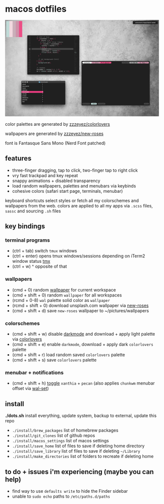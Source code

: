 # macos dotfiles

![screenshot](screenshot.png)

color palettes are generated by [zzzeyez/colorlovers](https://github.com/zzzeyez/colorlovers)

wallpapers are generated by [zzzeyez/new-roses](https://github.com/zzzeyez/new-roses)

font is Fantasque Sans Mono (Nerd Font patched)

## features

- three-finger dragging, tap to click, two-finger tap to right click
- vry fast trackpad and key repeat
- snappy animations + disabled transparency
- load random wallpapers, palettes and menubars via keybinds
- cohesive colors (safari start page, terminals, menubar)

keyboard shortcuts select styles or fetch all my colorschemes and wallpapers from the web. colors are applied to all my apps via `.scss` files, `sassc` and sourcing `.sh` files

## key bindings

### terminal programs

- (ctrl + tab) switch `tmux` windows
- (ctrl + enter) opens tmux windows/sessions depending on iTerm2 window status [tmx](https://github.com/zzzeyez/bin)
- (ctrl + w) ^ opposite of that

### wallpapers

- (cmd + 0) random [wallpaper](https://github.com/zzzeyez/bin) for current workspace
- (cmd + shift + 0) random `wallpaper` for all workspaces
- (rcmd + 0-8) `wal` palette solid color as `wallpaper`
- (rcmd + shift + 0) download unsplash.com wallpaper via [new-roses](https://github.com/zzzeyez/new-roses)
- (cmd + shift + d) save `new-roses` wallpaper to ~/pictures/wallpapers

### colorschemes

- (cmd + shift + w) disable [darkmode](https://github.com/zzzeyez/bin) and download + apply light palette via [colorlovers](https://github.com/zzzeyez/colorlovers)
- (cmd + shift + e) enable `darkmode`, download + apply dark `colorlovers` palette
- (cmd + shift + r) load random saved `colorlovers` palette
- (cmd + shift + s) save `colorlovers` palette

### menubar + notifications

- (cmd + shift + h) [toggle](https://github.com/zzzeyez/bin) `xanthia` + `pecan` (also applies `chunkwm` menubar offset via [wal-set](https://github.com/zzzeyez/bin))

## install

**./dots.sh** install everything, update system, backup to external, update this repo

- `./install/brew_packages` list of homebrew packages
- `./install/git_clones` list of github repos
- `./install/macos_settings` list of macos settings
- `./install/save_home` list of files to save if deleting home directory
- `./install/save_library` list of files to save if deleting `~/Library`
- `./install/make_directories` list of folders to recreate if deleting home

## to do + issues i'm experiencing (maybe you can help)

- find way to use `defaults write` to hide the Finder sidebar
- unable to `sudo echo` paths to `/etc/paths.d/paths`
